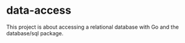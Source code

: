 # data-access

This project is about accessing a relational database with Go and the database/sql package.
